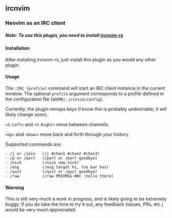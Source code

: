 ## ircnvim

### Neovim as an IRC client

##### Note: To use this plugin, you need to install [ircnvim-rs](https://github.com/marchelzo/ircnvim-rs)

#### Installation

After installing ircnvim-rs, just install this plugin as you would any other plugin.

#### Usage

The `:IRC [profile]` command will start an IRC client instance in the current window.
The optional `profile` argument corresponds to a profile defined in the configuration
file (`$HOME/.ircnvim/config`).

Currently, the plugin remaps keys (I know this is probably undesirable; it will likely
change soon).

`<S-Left>` and `<S-Right>` move between channels.

`<Up>` and `<Down>` move back and forth through your history.

Supported commands are:

    - /j or /join   (/j #chan1 #chan2 #chan3)
    - /p or /part   (/part or /part goodbye)
    - /nick         (/nick new_nick)
    - /msg          (/msg target hi, foo bar baz)
    - /quit         (/quit or /quit goodbye)
    - /raw          (/raw PRIVMSG ##c :hello there)


#### Warning

This is still very much a work in progress, and is likely going to be extremely buggy.
If you do take the time to try it out, any feedback (issues, PRs, etc.) would be very
much appreciated.
